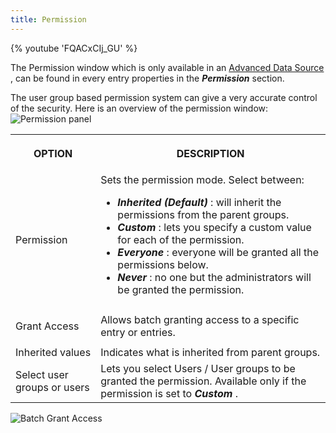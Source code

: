 ```yaml
---
title: Permission
---
```

{% youtube 'FQACxCIj_GU' %}  

The Permission window which is only available in an [Advanced Data Source](/rdm/windows/data-sources/data-sources-types/advanced-data-sources/) , can be found in every entry properties in the ***&#32;*** ***Permission*** section.  

The user group based permission system can give a very accurate control of the security. Here is an overview of the permission window:  
![Permission panel](/img/en/rdm/windows/clip11102.png) 

<table>
	<tr>
		<th>

OPTION 
		</th>
		<th>
DESCRIPTION 
		</th>
	</tr>
	<tr>
		<td>
Permission 
		</td>
		<td>
Sets the permission mode. Select between:  

* ***Inherited (Default)*** : will inherit the permissions from the parent groups. 
* ***Custom*** : lets you specify a custom value for each of the permission. 
* ***Everyone*** : everyone will be granted all the permissions below. 
* ***Never*** : no one but the administrators will be granted the permission. 
		</td>
	</tr>
	<tr>
		<td>
Grant Access 
		</td>
		<td>
Allows batch granting access to a specific entry or entries. 
		</td>
	</tr>
	<tr>
		<td>
Inherited values 
		</td>
		<td>
Indicates what is inherited from parent groups. 
		</td>
	</tr>
	<tr>
		<td>
Select user groups or users 
		</td>
		<td>
Lets you select Users / User groups to be granted the permission. Available only if the permission is set to ***Custom*** . 
		</td>
	</tr>
</table>

![Batch Grant Access](/img/en/rdm/windows/RdmWin4015.png) 
